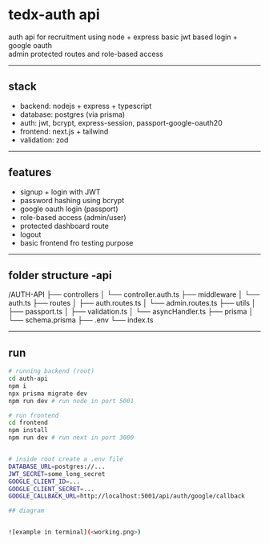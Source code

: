 # tedx-auth api 

auth api for recruitment using node + express
basic jwt based login + google oauth  
admin protected routes and role-based access

---

## stack

- backend: nodejs + express + typescript  
- database: postgres (via prisma)  
- auth: jwt, bcrypt, express-session, passport-google-oauth20  
- frontend: next.js + tailwind  
- validation: zod

---

## features

- signup + login with JWT
- password hashing using bcrypt
- google oauth login (passport)
- role-based access (admin/user)
- protected dashboard route
- logout
- basic frontend fro testing purpose 

---

## folder structure -api

/AUTH-API
├── controllers
│ └── controller.auth.ts
├── middleware
│ └── auth.ts
├── routes
│ ├── auth.routes.ts
│ └── admin.routes.ts
├── utils
│ ├── passport.ts
│ ├── validation.ts
│ └── asyncHandler.ts
├── prisma
│ └── schema.prisma
├── .env
└── index.ts


---

##  run

```bash
# running backend (root)
cd auth-api
npm i
npx prisma migrate dev
npm run dev # run node in port 5001

# run frontend 
cd frontend
npm install
npm run dev # run next in port 3000


# inside root create a .env file 
DATABASE_URL=postgres://...
JWT_SECRET=some_long_secret
GOOGLE_CLIENT_ID=...
GOOGLE_CLIENT_SECRET=...
GOOGLE_CALLBACK_URL=http://localhost:5001/api/auth/google/callback

## diagram


![example in terminal](<working.png>)

